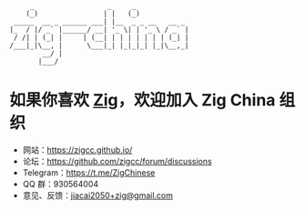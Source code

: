 
```text
     _                  _     _
    (_)                | |   (_)
 _____  __ _ ______ ___| |__  _ _ __   __ _
|_  / |/ _` |______/ __| '_ \| | '_ \ / _` |
 / /| | (_| |     | (__| | | | | | | | (_| |
/___|_|\__, |      \___|_| |_|_|_| |_|\__,_|
        __/ |
       |___/

```

# 如果你喜欢 [Zig](https://ziglang.org/)，欢迎加入 Zig China 组织
- 网站：https://zigcc.github.io/
- 论坛：https://github.com/zigcc/forum/discussions
- Telegram：https://t.me/ZigChinese
- QQ 群：930564004
- 意见、反馈：jiacai2050+zig@gmail.com
